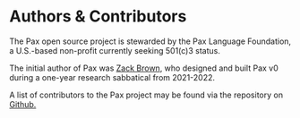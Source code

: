 # Authors & Contributors

The Pax open source project is stewarded by the Pax Language Foundation, a U.S.-based non-profit currently seeking 501(c)3 status.

The initial author of Pax was [Zack Brown](https://www.twitter.com/zackaboo), who designed and built Pax v0 during a one-year research sabbatical from 2021-2022.

A list of contributors to the Pax project may be found via the repository on [Github.](https://www.github.com/pax-lang/pax-lang/)

